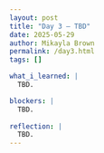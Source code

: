 ```yaml
---
layout: post
title: "Day 3 – TBD"
date: 2025-05-29
author: Mikayla Brown
permalink: /day3.html
tags: []

what_i_learned: |
  TBD.

blockers: |
  TBD.
  
reflection: |
  TBD.
---
```

